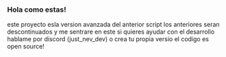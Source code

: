 ### Hola como estas!
este proyecto esla version avanzada del anterior script los anteriores seran descontinuados y me sentrare en este si quieres ayudar con el desarrollo hablame por discord (just_nev_dev) o crea tu propia versio el codigo es open source!

